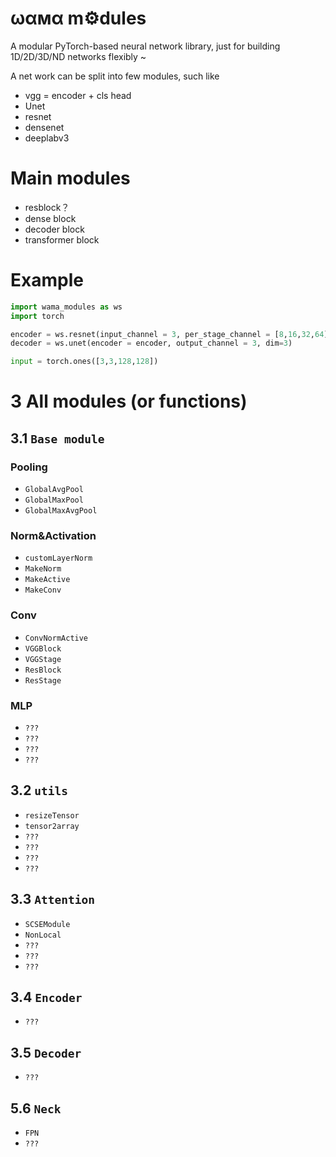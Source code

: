 # ωαмα m⚙️dules 
A modular PyTorch-based neural network library, just for building 1D/2D/3D/ND networks flexibly ~

A net work can be split into few modules, such like
 - vgg = encoder + cls head
 - Unet
 - resnet
 - densenet
 - deeplabv3


# Main modules
 - resblock？
 - dense block
 - decoder block
 - transformer block


# Example
```python
import wama_modules as ws
import torch

encoder = ws.resnet(input_channel = 3, per_stage_channel = [8,16,32,64], dim=3)
decoder = ws.unet(encoder = encoder, output_channel = 3, dim=3)

input = torch.ones([3,3,128,128])


```

# 3 All modules (or functions)

## 3.1 `Base module`

### Pooling
 - `GlobalAvgPool`
 - `GlobalMaxPool`
 - `GlobalMaxAvgPool`

### Norm&Activation
 - `customLayerNorm`
 - `MakeNorm`
 - `MakeActive`
 - `MakeConv`

### Conv
 - `ConvNormActive`
 - `VGGBlock`
 - `VGGStage`
 - `ResBlock`
 - `ResStage`


### MLP
 - `???`
 - `???`
 - `???`
 - `???`


## 3.2 `utils`
 - `resizeTensor`
 - `tensor2array`
 - `???`
 - `???`
 - `???`
 - `???`

## 3.3 `Attention`
 - `SCSEModule`
 - `NonLocal`
 - `???`
 - `???`
 - `???`


## 3.4 `Encoder`
 - `???`



## 3.5 `Decoder`
 - `???`


## 5.6 `Neck`
 - `FPN`
 - `???`
   



